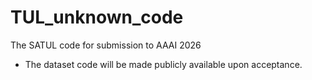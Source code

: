# TUL_unknown_code
The SATUL code for submission to AAAI 2026

- The dataset code will be made publicly available upon acceptance.
